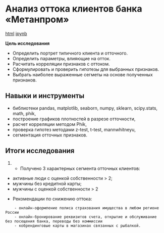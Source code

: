 # Анализ оттока клиентов банка «Метанпром»

[html](https://github.com/Lud2022/My-Portfolio/blob/main/Project%20Music/Проект%20Яндекс%20музыка.html)    [ipynb](https://github.com/Lud2022/My-Portfolio/blob/main/Project%20Music/Проект%20Яндекс%20музыка.ipynb)
 
**Цель исследования** <br/>
*	Определить портрет типичного клиента и отточного.<br/>
* Определить параметры, влияющие на отток.<br/>
* Расчитать корреляции признаков с оттоком.<br/>
* Сформулировать и проверить гипотезы для выбранных признаков.<br/>
* Выбрать наиболее выраженные сегметы на основе полученных признаков.<br/>



## Навыки и инструменты

- библиотеки pandas, matplotlib, seaborn, numpy, sklearn, scipy.stats, math, phik, <br/>
- построение графиков плотностей в разрезе отточности, <br/>
- расчет корреляции методом Phik, <br/>
- проверка гипотез методами z-test, t-test, mannwhitneyu, <br/>
- сегментация отточных признаков.
   
## Итоги исследования

1. * Получено 3 характерных сегмента отточных клиентов:
 - активные люди с оценкой собственности > 2;
 - мужчины без кредитной карты;
 - мужчины с оценкой собственности > 2	
* Рекомендации по снижению оттока:
```
    - онлайн-оформление полиса страхования имущества в любом регионе России 
    - онлайн-бронирование реквизитов счета, открытие и обслуживание без посещения банка, переводы без коммиссии
    - кобрендинговые карты в магазинах связанных с рыбалкой.    
```
